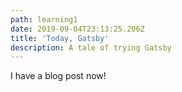 ```yaml
---
path: learning1
date: 2019-09-04T23:13:25.206Z
title: 'Today, Gatsby'
description: A tale of trying Gatsby
---
```

I have a blog post now!
